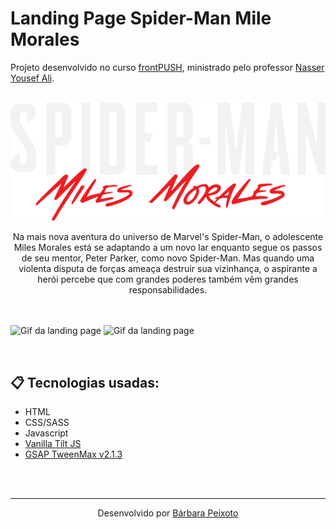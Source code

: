 # Landing Page Spider-Man Mile Morales
<p>Projeto desenvolvido no curso <a href="https://frontpush.club.hotmart.com/t" target="_blank">frontPUSH</a>, ministrado pelo professor <a href="https://nyousefali.com.br/" target="_blank">Nasser Yousef Ali</a>.</p>

<br>
<div align="center">
  <img src="/img/spider-man-text.png">
</div>

<p align="center">Na mais nova aventura do universo de Marvel's Spider-Man, o adolescente Miles Morales está se adaptando a um novo lar enquanto segue os passos de seu mentor, Peter Parker, como novo Spider-Man. Mas quando uma violenta disputa de forças ameaça destruir sua vizinhança, o aspirante a herói percebe que com grandes poderes também vêm grandes responsabilidades.</p>

<br><br>
![Gif da landing page](/spiderman-loader.gif)
![Gif da landing page](/spiderman.gif)

<br>

## 📋 Tecnologias usadas:
- HTML
- CSS/SASS
- Javascript
- <a href="https://micku7zu.github.io/vanilla-tilt.js/" target="_blank">Vanilla Tilt JS</a>
- <a href="https://cdnjs.com/libraries/gsap/2.1.3" target="_blank">GSAP TweenMax v2.1.3</a>

<br><br>
<hr>
<p align="center">
  Desenvolvido por <a href="https://github.com/barbarapxto" target="_blank">Bárbara Peixoto</a>
</p>
